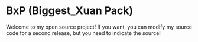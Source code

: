 # BxP (Biggest_Xuan Pack)
Welcome to my open source project!
If you want, you can modify my source code for a second release, but you need to indicate the source!
